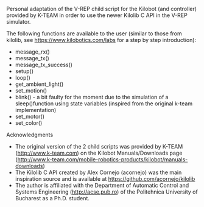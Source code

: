 Personal adaptation of the V-REP child script for the Kilobot (and controller) provided by K-TEAM in order to use the newer Kilolib C API in the V-REP simulator.

The following functions are available to the user (similar to those from kilolib, see https://www.kilobotics.com/labs for a step by step introduction):
 * message_rx()
 * message_tx()
 * message_tx_success()
 * setup()
 * loop()
 * get_ambient_light()
 * set_motion()
 * blink() - a bit faulty for the moment due to the simulation of a sleep()function using state variables (inspired from the original k-team implementation)
 * set_motor()
 * set_color()

Acknowledgments

 * The original version of the 2 child scripts was provided by K-TEAM (http://www.k-team.com) on the Kilobot Manuals/Downloads page (http://www.k-team.com/mobile-robotics-products/kilobot/manuals-downloads)
 * The Kilolib C API created by Alex Cornejo (acornejo) was the main inspiration source and is available at https://github.com/acornejo/kilolib
 * The author is affiliated with the Department of Automatic Control and Systems Engineering (http://acse.pub.ro) of the Politehnica University of Bucharest as a Ph.D. student.
